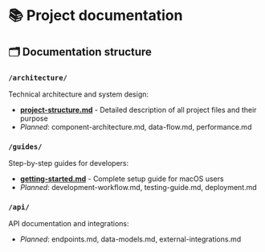 # 📚 Project documentation

## 🗂️ Documentation structure

### `/architecture/`

Technical architecture and system design:

- [**project-structure.md**](architecture/project-structure.md) - Detailed description of all project files and their purpose
- _Planned_: component-architecture.md, data-flow.md, performance.md

### `/guides/`

Step-by-step guides for developers:

- [**getting-started.md**](guides/getting-started.md) - Complete setup guide for macOS users
- _Planned_: development-workflow.md, testing-guide.md, deployment.md

### `/api/`

API documentation and integrations:

- _Planned_: endpoints.md, data-models.md, external-integrations.md
